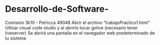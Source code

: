 # Desarrollo-de-Software-
Comision 3k10 - Petricca 49048
Abrir el archivo "trabajoPractico1.html"
Utilzar visual code studio y al abrirlo tocar golive (necesario tener liveserver)
Se abrirá una pantalla en el navegador web predeterminado de tu sistema
